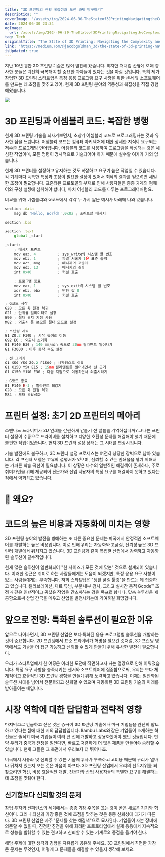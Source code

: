 ```yaml
---
title: "3D 프린팅의 현황 복잡성과 도전 과제 탐구하기"
description: ""
coverImage: "/assets/img/2024-06-30-TheStateof3DPrintingNavigatingtheComplexityandChallenges_0.png"
date: 2024-06-30 23:34
ogImage:
  url: /assets/img/2024-06-30-TheStateof3DPrintingNavigatingtheComplexityandChallenges_0.png
tag: Tech
originalTitle: "The State of 3D Printing: Navigating the Complexity and Challenges"
link: "https://medium.com/@jacobgoldman_3d/the-state-of-3d-printing-navigating-the-complexity-and-challenges-bdd7541ec0be"
isUpdated: true
---
```


지난 10년 동안 3D 프린팅 기술은 많이 발전해 왔습니다. 하지만 저처럼 산업에 오래 종사한 분들은 여전히 극복해야 할 중요한 과제들이 있다는 것을 아실 것입니다. 특히 제가 창업한 3D 프린팅 스타트업은 특정 응용 프로그램 요구 사항을 위한 센서 및 소프트웨어를 만드는 데 초점을 맞추고 있어, 현재 3D 프린팅 분야의 역동성과 복잡성을 직접 경험해왔습니다.

<img src="/assets/img/2024-06-30-TheStateof3DPrintingNavigatingtheComplexityandChallenges_0.png" />

# 3D 프린팅과 어셈블리 코드: 복잡한 병행

현재 3D 프린팅 기술을 되새겨보면서, 초창기 어셈블리 코드로 프로그래밍하는 것과 유사한 점을 느낍니다. 어셈블리 코드는 컴퓨터 아키텍처에 대한 상세한 지식이 요구되는 저수준 프로그래밍 언어입니다. 어셈블리 코드를 사용하여 프로그램을 작성하는 것은 세심한 작업이며, 모든 명령이 명시적으로 기술되어야 하기 때문에 실수할 여지가 거의 없습니다.

<div class="content-ad"></div>

현재 3D 프린터를 설정하고 유지하는 것도 복잡하고 요구가 높은 작업일 수 있습니다. 각 기계마다 독특한 특징과 조정이 필요한 설정이 있어서 최적의 결과를 얻으려면 세밀한 조정이 필요합니다. 표준화된 프로토콜의 부재로 인해 사용자들은 종종 기계의 펌웨어와 구성 설정에 심취해야 합니다, 마치 어셈블리 코드를 다루는 프로그래머처럼요.

비교를 위해 어셈블리와 G코드에서 각각 두 가지 짧은 예시가 아래에 나와 있습니다.

```js
section .data
    msg db 'Hello, World!',0x0a ; 프린트할 메시지

section .bss

section .text
    global _start

_start:
    ; 메시지 프린트
    mov eax, 4          ; sys_write의 시스템 콜 번호
    mov ebx, 1          ; 파일 서술자 1은 표준 출력
    mov ecx, msg        ; 메시지의 포인터
    mov edx, 13         ; 메시지의 길이
    int 0x80            ; 커널 호출

    ; 프로그램 종료
    mov eax, 1          ; sys_exit의 시스템 콜 번호
    xor ebx, ebx        ; 반환 값 0
    int 0x80            ; 커널 호출
```

```js
; G코드 시작
G28 ; 모든 축 원점 복귀
G21 ; 단위를 밀리미터로 설정
G90 ; 절대 위치 지정 사용
M82 ; 외출시 등 분모를 절대 모드로 설정

; 프린팅 시작
G1 Z0.2 F300 ; 시작 높이로 이동
G92 E0 ; 외출시 초기화
G1 F140 E30 ; 140 mm/min 속도로 30mm 필라멘트 밀어내기
G1 F3000 ; 이후 동작 속도 설정

; 선 그리기
G1 X50 Y50 Z0.2 F1500 ; 시작점으로 이동
G1 X150 Y50 E15 ; 15mm 필라멘트를 밀어내면서 선 긋기
G1 X150 Y150 E30 ; 다음 지점으로 이동하면서 외출시하기

; G코드 종료
G1 F140 E-3 ; 필라멘트 되감기
G28 ; 모든 축 원점 복귀
M84 ; 모터 비활성화
```

<div class="content-ad"></div>

# 프린터 설정: 초기 2D 프린터의 메아리

스탠다드 드라이버가 2D 인쇄를 간편하게 만들기 전 날들을 기억하십니까? 그때는 프린터 설정이 수동으로 드라이버를 설치하고 다양한 호환성 문제를 해결해야 했기 때문에 불편한 작업이었습니다. 현재 3D 프린터 설정 상태는 그 시대를 연상시킵니다.

기술 발전에도 불구하고, 3D 프린터 설정 프로세스는 여전히 상당한 장벽으로 남아 있습니다. 각 프린터 모델은 고유의 설명서가 있으며, 신뢰할 수 있는 인쇄물을 얻기 위해서는 가파른 학습 곡선이 필요합니다. 이 상황은 다수의 일반적인 해결책이 존재하나, 주로 취미가인을 위해 제공되어 전문가와 산업 사용자의 특정 요구를 해결하지 못하고 있다는 점에서 악화되고 있습니다.

# 🤔 왜요?

<div class="content-ad"></div>

# 코드의 높은 비용과 자동화에 미치는 영향

3D 프린팅 분야의 발전을 방해하는 또 다른 중요한 문제는 미국에서 안정적인 소프트웨어를 개발하는 높은 비용입니다. 이로 인해 우리는 자동화와 고품질, 신뢰성 높은 3D 프린터 개발에서 뒤처지고 있습니다. 3D 프린팅과 같이 복잡한 산업에서 강력하고 자동화된 솔루션이 필수적입니다.

현재 많은 솔루션이 일반화되어 "한 사이즈가 모든 것에 맞는" 것으로 설계되어 있습니다. 이러한 접근은 취미로 하는 사람들에게는 도움이 되겠지만, 특정 응용 요구 사항이 있는 사람들에게는 부족합니다. 저희 스타트업은 "생활 품질 툴킷"을 만드는 데 집중하고 있습니다. 캘리브레이션, 재료 튜닝, 부분 내부 검사, 그리고 실시간 동적 Gcode™ 조정과 같은 일반적이고 귀찮은 작업을 간소화하는 것을 목표로 합니다. 맞춤 솔루션을 제공함으로써 산업 간극을 메우고 산업을 발전시키는데 기여하길 희망합니다.

# 앞으로 전망: 특화된 솔루션이 필요한 이유

<div class="content-ad"></div>

앞으로 나아가면서, 3D 프린팅 산업은 보다 특화된 응용 프로그램별 솔루션을 개발하는 것이 중요합니다. 2D 프린팅에서 표준 드라이버가 혁명을 일으킨 것처럼, 3D 프린팅 영역에서도 기술을 더 접근 가능하고 신뢰할 수 있게 만들기 위해 유사한 발전이 필요합니다.

우리가 스타트업에서 한 여정은 이러한 도전에 직면하고자 하는 열망으로 인해 이뤄졌습니다. 특정 요구 사항을 충족시키는 센서와 소프트웨어에 집중함으로써, 우리는 보다 체계적이고 효율적인 3D 프린팅 경험을 만들기 위해 노력하고 있습니다. 이제는 일반화된 솔루션 시대를 넘어서 전문화되고 신뢰할 수 있으며 자동화된 3D 프린팅 기술의 미래를 받아들이는 때입니다.

# 시장 역학에 대한 답답함과 전략적 영향

마지막으로 언급하고 싶은 것은 중국이 3D 프린팅 기술에서 미국 기업들을 완전히 압도하고 있다는 점에 대한 저의 답답함입니다. Bambu Labs와 같은 기업들이 소개하는 혁신들은 솔직히 미국 기업들이 여러 년 전에 개발하고 상용화했어야 했던 것들입니다. 만약 우리가 중국과 전쟁을 벌인다면, 빠르고 저렴하게 더 많은 제품을 만들어야 승리할 수 있습니다. 현재 그들은 그 측면에서 우리보다 더 뛰어나죠.

<div class="content-ad"></div>

미국에서 자동화 및 신뢰할 수 있는 기술에 투자가 부족하고 고비용 때문에 우리가 얼마나 뒤쳐져 있는지 보는 것은 마음이 아프다. 3D 프린팅 산업에서 우리의 선두지위를 되찾으려면 혁신, 비용 효율적인 개발, 전문가와 산업 사용자들의 특별한 요구를 해결하는 데 초점을 맞춰야 한다.

## 신기함보다 신뢰할 것의 문제

창업 투자와 컨퍼런스의 세계에서는 종종 가장 주목을 끄는 것이 곧은 새로운 기기와 혁신이다. 그러나 최신과 가장 좋은 것에 초점을 맞추는 것은 종종 신뢰성에 대가가 따른다. 3D 프린팅 산업은 자주 "문제를 찾는 해결책"으로 묘사된다. 기업들이 자본 장비에 의존할 수 없을 때, 진정한 진전을 위해 화려한 프로토타입에서 실제 응용에서 지속적으로 성능을 발휘할 수 있는 견고하고 신뢰할 수 있는 기계로의 중점을 옮겨야 한다.

해당 주제에 대한 생각과 경험을 자유롭게 공유해 주세요. 3D 프린팅에서 직면한 가장 큰 문제는 무엇인지, 어떻게 그 문제들을 해결할 수 있을지 생각해 보세요.

